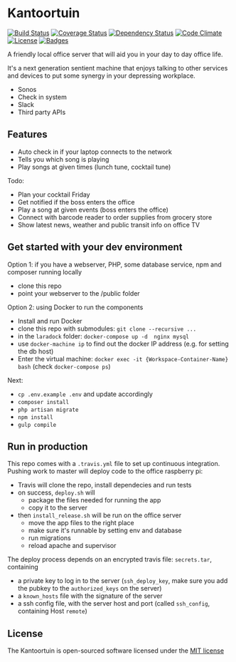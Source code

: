 # Kantoortuin

[![Build Status](https://travis-ci.org/orottier/local-office-server.svg?branch=master)](https://travis-ci.org/orottier/local-office-server)
[![Coverage Status](https://coveralls.io/repos/github/orottier/local-office-server/badge.svg?branch=master)](https://coveralls.io/github/orottier/local-office-server?branch=master)
[![Dependency Status](https://www.versioneye.com/user/projects/575e5acb7757a00034dc5474/badge.svg)](https://www.versioneye.com/user/projects/575e5acb7757a00034dc5474)
[![Code Climate](https://codeclimate.com/github/orottier/local-office-server/badges/gpa.svg)](https://codeclimate.com/github/orottier/local-office-server)
[![License](http://img.shields.io/:license-MIT-blue.svg)](http://mit-license.org)
[![Badges](http://img.shields.io/:badges-6/6-ff6799.svg)](https://github.com/badges/badgerbadgerbadger)

A friendly local office server that will aid you in your day to day office life.

It's a next generation sentient machine that enjoys talking to other services and devices to put some synergy in your depressing workplace.
- Sonos
- Check in system
- Slack
- Third party APIs

## Features

- Auto check in if your laptop connects to the network
- Tells you which song is playing
- Play songs at given times (lunch tune, cocktail tune)

Todo:
- Plan your cocktail Friday
- Get notified if the boss enters the office
- Play a song at given events (boss enters the office)
- Connect with barcode reader to order supplies from grocery store
- Show latest news, weather and public transit info on office TV

## Get started with your dev environment

Option 1: if you have a webserver, PHP, some database service, npm and composer running locally
- clone this repo
- point your webserver to the /public folder

Option 2: using Docker to run the components
- Install and run Docker
- clone this repo with submodules: `git clone --recursive ...`
- in the `laradock` folder: `docker-compose up -d  nginx mysql`
- use `docker-machine ip` to find out the docker IP address (e.g. for setting the db host)
- Enter the virtual machine: `docker exec -it {Workspace-Container-Name} bash` (check `docker-compose ps`)

Next:

- `cp .env.example .env` and update accordingly
- `composer install`
- `php artisan migrate`
- `npm install`
- `gulp compile`

## Run in production

This repo comes with a `.travis.yml` file to set up continuous integration. Pushing work to master will deploy code to the office raspberry pi:
- Travis will clone the repo, install dependecies and run tests
- on success, `deploy.sh` will
    - package the files needed for running the app
    - copy it to the server
- then `install_release.sh` will be run on the office server
    - move the app files to the right place
    - make sure it's runnable by setting env and database
    - run migrations
    - reload apache and supervisor

The deploy process depends on an encrypted travis file: `secrets.tar`, containing
 - a private key to log in to the server (`ssh_deploy_key`, make sure you add the pubkey to the `authorized_keys` on the server)
 - a `known_hosts` file with the signature of the server
 - a ssh config file, with the server host and port (called `ssh_config`, containing Host `remote`)

## License

The Kantoortuin is open-sourced software licensed under the [MIT license](http://opensource.org/licenses/MIT)
